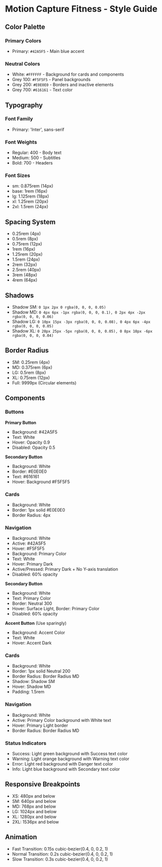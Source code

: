 # Motion Capture Fitness - Style Guide

## Color Palette

### Primary Colors
- Primary: `#42A5F5` - Main blue accent

### Neutral Colors
- White: `#FFFFFF` - Background for cards and components
- Grey 100: `#F5F5F5` - Panel backgrounds
- Grey 200: `#E0E0E0` - Borders and inactive elements
- Grey 700: `#616161` - Text color

## Typography

### Font Family
- Primary: 'Inter', sans-serif

### Font Weights
- Regular: 400 - Body text
- Medium: 500 - Subtitles
- Bold: 700 - Headers

### Font Sizes
- sm: 0.875rem (14px)
- base: 1rem (16px)
- lg: 1.125rem (18px)
- xl: 1.25rem (20px)
- 2xl: 1.5rem (24px)

## Spacing System

- 0.25rem (4px)
- 0.5rem (8px)
- 0.75rem (12px)
- 1rem (16px)
- 1.25rem (20px)
- 1.5rem (24px)
- 2rem (32px)
- 2.5rem (40px)
- 3rem (48px)
- 4rem (64px)

## Shadows

- Shadow SM: `0 1px 2px 0 rgba(0, 0, 0, 0.05)`
- Shadow MD: `0 4px 6px -1px rgba(0, 0, 0, 0.1), 0 2px 4px -2px rgba(0, 0, 0, 0.06)`
- Shadow LG: `0 10px 15px -3px rgba(0, 0, 0, 0.08), 0 4px 6px -4px rgba(0, 0, 0, 0.05)`
- Shadow XL: `0 20px 25px -5px rgba(0, 0, 0, 0.05), 0 8px 10px -6px rgba(0, 0, 0, 0.04)`

## Border Radius

- SM: 0.25rem (4px)
- MD: 0.375rem (6px)
- LG: 0.5rem (8px)
- XL: 0.75rem (12px)
- Full: 9999px (Circular elements)

## Components

### Buttons

**Primary Button**
- Background: #42A5F5
- Text: White
- Hover: Opacity 0.9
- Disabled: Opacity 0.5

**Secondary Button**
- Background: White
- Border: #E0E0E0
- Text: #616161
- Hover: Background #F5F5F5

### Cards
- Background: White
- Border: 1px solid #E0E0E0
- Border Radius: 4px

### Navigation
- Background: White
- Active: #42A5F5
- Hover: #F5F5F5
- Background: Primary Color
- Text: White
- Hover: Primary Dark
- Active/Pressed: Primary Dark + No Y-axis translation
- Disabled: 60% opacity

**Secondary Button**
- Background: White
- Text: Primary Color
- Border: Neutral 300
- Hover: Surface Light, Border: Primary Color
- Disabled: 60% opacity

**Accent Button** (Use sparingly)
- Background: Accent Color
- Text: White
- Hover: Accent Dark

### Cards

- Background: White
- Border: 1px solid Neutral 200
- Border Radius: Border Radius MD
- Shadow: Shadow SM
- Hover: Shadow MD
- Padding: 1.5rem

### Navigation

- Background: White
- Active: Primary Color background with White text
- Hover: Primary Light border
- Border Radius: Border Radius MD

### Status Indicators

- Success: Light green background with Success text color
- Warning: Light orange background with Warning text color
- Error: Light red background with Danger text color
- Info: Light blue background with Secondary text color

## Responsive Breakpoints

- XS: 480px and below
- SM: 640px and below
- MD: 768px and below
- LG: 1024px and below
- XL: 1280px and below
- 2XL: 1536px and below

## Animation

- Fast Transition: 0.15s cubic-bezier(0.4, 0, 0.2, 1)
- Normal Transition: 0.2s cubic-bezier(0.4, 0, 0.2, 1)
- Slow Transition: 0.3s cubic-bezier(0.4, 0, 0.2, 1)

